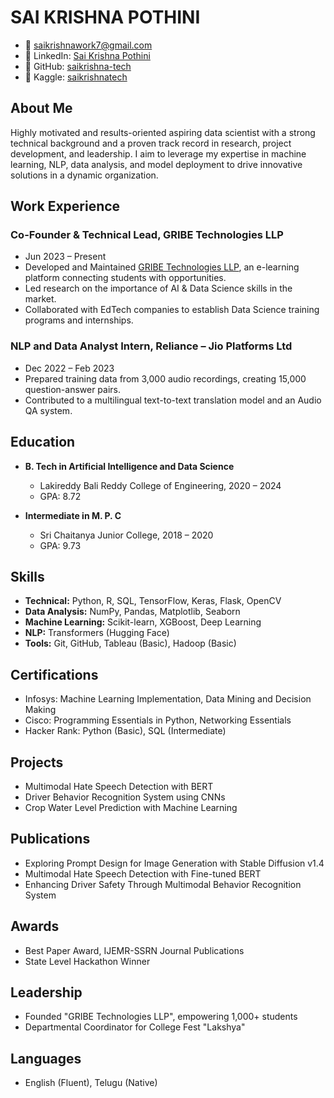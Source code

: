 # SAI KRISHNA POTHINI

- 📧 saikrishnawork7@gmail.com
- 🔗 LinkedIn: [Sai Krishna Pothini](https://www.linkedin.com/in/sai-krishna-pothini-661706200)
- 🔗 GitHub: [saikrishna-tech](https://github.com/saikrishna-tech)
- 🔗 Kaggle: [saikrishnatech](https://www.kaggle.com/saikrishnatech)

## About Me
Highly motivated and results-oriented aspiring data scientist with a strong technical background and a proven track record in research, project development, and leadership. I aim to leverage my expertise in machine learning, NLP, data analysis, and model deployment to drive innovative solutions in a dynamic organization.

## Work Experience

### Co-Founder & Technical Lead, GRIBE Technologies LLP
- Jun 2023 – Present
- Developed and Maintained [GRIBE Technologies LLP](http://www.gribe.tech), an e-learning platform connecting students with opportunities.
- Led research on the importance of AI & Data Science skills in the market.
- Collaborated with EdTech companies to establish Data Science training programs and internships.

### NLP and Data Analyst Intern, Reliance – Jio Platforms Ltd
- Dec 2022 – Feb 2023
- Prepared training data from 3,000 audio recordings, creating 15,000 question-answer pairs.
- Contributed to a multilingual text-to-text translation model and an Audio QA system.

## Education
- **B. Tech in Artificial Intelligence and Data Science**
  - Lakireddy Bali Reddy College of Engineering, 2020 – 2024
  - GPA: 8.72

- **Intermediate in M. P. C**
  - Sri Chaitanya Junior College, 2018 – 2020
  - GPA: 9.73

## Skills
- **Technical:** Python, R, SQL, TensorFlow, Keras, Flask, OpenCV
- **Data Analysis:** NumPy, Pandas, Matplotlib, Seaborn
- **Machine Learning:** Scikit-learn, XGBoost, Deep Learning
- **NLP:** Transformers (Hugging Face)
- **Tools:** Git, GitHub, Tableau (Basic), Hadoop (Basic)

## Certifications
- Infosys: Machine Learning Implementation, Data Mining and Decision Making
- Cisco: Programming Essentials in Python, Networking Essentials
- Hacker Rank: Python (Basic), SQL (Intermediate)

## Projects
- Multimodal Hate Speech Detection with BERT
- Driver Behavior Recognition System using CNNs
- Crop Water Level Prediction with Machine Learning

## Publications
- Exploring Prompt Design for Image Generation with Stable Diffusion v1.4
- Multimodal Hate Speech Detection with Fine-tuned BERT
- Enhancing Driver Safety Through Multimodal Behavior Recognition System

## Awards
- Best Paper Award, IJEMR-SSRN Journal Publications
- State Level Hackathon Winner

## Leadership
- Founded "GRIBE Technologies LLP", empowering 1,000+ students
- Departmental Coordinator for College Fest "Lakshya"

## Languages
- English (Fluent), Telugu (Native)
